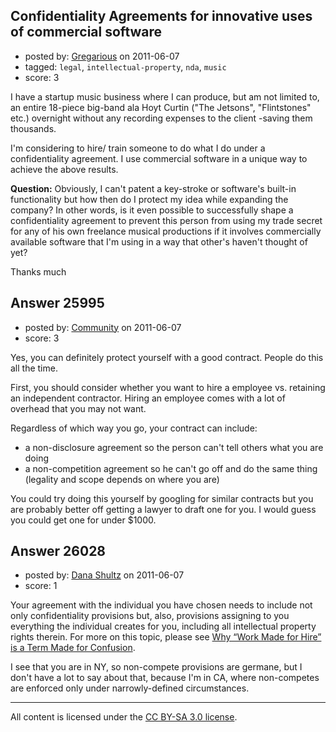 ## Confidentiality Agreements for innovative uses of commercial software

- posted by: [Gregarious](https://stackexchange.com/users/-1/11054-gregarious) on 2011-06-07
- tagged: `legal`, `intellectual-property`, `nda`, `music`
- score: 3

I have a startup music business where I can produce, but am not limited to, an entire 18-piece big-band ala Hoyt Curtin ("The Jetsons", "Flintstones" etc.) overnight without any recording expenses to the client -saving them thousands.

I'm considering to hire/ train someone to do what I do under a confidentiality agreement.  I use commercial software in a unique way to achieve the above results.

**Question:** Obviously, I can't patent a key-stroke or software's built-in functionality but how then do I protect my idea while expanding the company?  In other words, is it even possible to successfully shape a confidentiality agreement to prevent this person from using my trade secret for any of his own freelance musical productions if it involves commercially available software that I'm using in a way that other's haven't thought of yet?

Thanks much


 


## Answer 25995

- posted by: [Community](https://stackexchange.com/users/-1/-1-community) on 2011-06-07
- score: 3

Yes, you can definitely protect yourself with a good contract.  People do this all the time.

First, you should consider whether you want to hire a employee vs. retaining an independent contractor.  Hiring an employee comes with a lot of overhead that you may not want.

Regardless of which way you go, your contract can include:

 - a non-disclosure agreement so the person can't tell others what you are doing
 - a non-competition agreement so he can't go off and do the same thing (legality and scope depends on where you are)

You could try doing this yourself by googling for similar contracts but you are probably better off getting a lawyer to draft one for you.  I would guess you could get one for under $1000.


## Answer 26028

- posted by: [Dana Shultz](https://stackexchange.com/users/-1/1841-dana-shultz) on 2011-06-07
- score: 1

<p>Your agreement with the individual you have chosen needs to include not only confidentiality provisions but, also, provisions assigning to you everything the individual creates for you, including all intellectual property rights therein. For more on this topic, please see <a href="http://danashultz.com/blog/2009/05/26/why-%E2%80%9Cwork-made-for-hire%E2%80%9D-is-a-term-made-for-confusion/" rel="nofollow">Why “Work Made for Hire” is a Term Made for Confusion</a>.</p>

<p>I see that you are in NY, so non-compete provisions are germane, but I don't have a lot to say about that, because I'm in CA, where non-competes are enforced only under narrowly-defined circumstances.</p>




---

All content is licensed under the [CC BY-SA 3.0 license](https://creativecommons.org/licenses/by-sa/3.0/).
